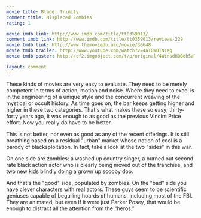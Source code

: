 ```yaml
---
movie title: Blade: Trinity
comment title: Misplaced Zombies
rating: 1

movie imdb link: http://www.imdb.com/title/tt0359013/
comment imdb link: http://www.imdb.com/title/tt0359013/reviews-229
movie tmdb link: http://www.themoviedb.org/movie/36648
movie tmdb trailer: http://www.youtube.com/watch?v=4aTGWDTN1Xg
movie tmdb poster: http://cf2.imgobject.com/t/p/original/4WinsdHQBdh5aTt7Bd7T7dbUXbb.jpg

layout: comment
---
```


These kinds of movies are very easy to evaluate. They need to be merely competent in terms of action, motion and noise. Where they need to excel is in the engineering of a unique style and the concurrent weaving of the mystical or occult history. As time goes on, the bar keeps getting higher and higher in these two categories. That's what makes these so easy; thirty- forty years ago, it was enough to as good as the previous Vincint Price effort. Now you really do have to be better.

This is not better, nor even as good as any of the recent offerings. It is still breathing based on a residual "urban" market whose notion of cool is a parody of blacksploitation. In fact, take a look at the two "sides" in this war.

On one side are zombies: a washed up country singer, a burned out second rate black action actor who is clearly being moved out of the franchise, and two new kids blindly doing a grown up scooby doo.

And that's the "good" side, populated by zombies. On the "bad" side you have clever characters with real actors. These guys seem to be scientific geniuses capable of beguiling hoards of humans, including most of the FBI. They are animated, but even if it were just Parker Posey, that would be enough to distract all the attention from the "heros."